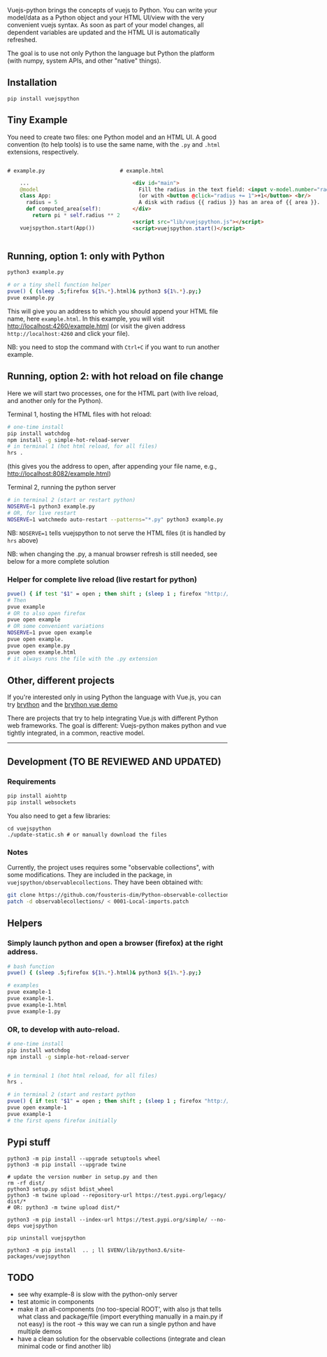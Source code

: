 
Vuejs-python brings the concepts of vuejs to Python.
You can write your model/data as a Python object and your HTML UI/view with the very convenient vuejs syntax.
As soon as part of your model changes, all dependent variables are updated and the HTML UI is automatically refreshed.

The goal is to use not only Python the language but Python the platform (with numpy, system APIs, and other "native" things).

## Installation

~~~
pip install vuejspython
~~~

## Tiny Example

You need to create two files: one Python model and an HTML UI.
A good convention (to help tools) is to use the same name, with the `.py` and `.html` extensions, respectively.

<div style="display: flex">
  <div style="flex: 50%;">

  `# example.py`

```python
    ...
    @model
    class App:
      radius = 5
      def computed_area(self):
        return pi * self.radius ** 2

    vuejspython.start(App())
```

  </div>
  <div style="flex: 50%;">

  `# example.html`

```html
    <div id="main">
      Fill the radius in the text field: <input v-model.number="radius"/>.
      (or with <button @click="radius += 1">+1</button> <br/>
      A disk with radius {{ radius }} has an area of {{ area }}.
    </div>
     
    <script src="lib/vuejspython.js"></script>
    <script>vuejspython.start()</script>
```

  </div>
</div>

## Running, option 1: only with Python

~~~bash
python3 example.py

# or a tiny shell function helper
pvue() { (sleep .5;firefox ${1%.*}.html)& python3 ${1%.*}.py;}
pvue example.py
~~~

This will give you an address to which you should append your HTML file name, here `example.html`.
In this example, you will visit <http://localhost:4260/example.html>
(or visit the given address `http://localhost:4260` and click your file).

NB: you need to stop the command with `Ctrl+C` if you want to run another example.


## Running, option 2: with hot reload on file change

Here we will start two processes, one for the HTML part (with live reload, and another only for the Python).

Terminal 1, hosting the HTML files with hot reload:

~~~bash
# one-time install
pip install watchdog
npm install -g simple-hot-reload-server
# in terminal 1 (hot html reload, for all files)
hrs .
~~~
(this gives you the address to open, after appending your file name, e.g., <http://localhost:8082/example.html>)

Terminal 2, running the python server

~~~bash
# in terminal 2 (start or restart python)
NOSERVE=1 python3 example.py
# OR, for live restart
NOSERVE=1 watchmedo auto-restart --patterns="*.py" python3 example.py
~~~
NB: `NOSERVE=1` tells vuejspython to not serve the HTML files (it is handled by `hrs` above)

NB: when changing the .py, a manual browser refresh is still needed, see below for a more complete solution

### Helper for complete live reload (live restart for python)

~~~bash
pvue() { if test "$1" = open ; then shift ; (sleep 1 ; firefox "http://localhost:8082/${1%.*}.html") & fi; watchmedo auto-restart --patterns="*.py" --ignore-patterns="*/.#*.py" bash -- -c '(sleep .250 ; touch '"${1%.*}"'.html) & python3 '"${1%.*}"'.py' ; }
# Then
pvue example
# OR to also open firefox
pvue open example
# OR some convenient variations
NOSERVE=1 pvue open example
pvue open example.
pvue open example.py
pvue open example.html
# it always runs the file with the .py extension
~~~


## Other, different projects

If you're interested only in using Python the language with Vue.js, you can try [brython](http://brython.info/) and the [brython vue demo](http://brython.info/gallery/test_vue.html)

There are projects that try to help integrating Vue.js with different Python web frameworks. The goal is different: Vuejs-python makes python and vue tightly integrated, in a common, reactive model.

----
<!-- the line above delimits the end of pypi long_description -->

## Development (TO BE REVIEWED AND UPDATED)

### Requirements

~~~ bash
pip install aiohttp
pip install websockets
~~~

You also need to get a few libraries:

~~~
cd vuejspython
./update-static.sh # or manually download the files
~~~

### Notes

Currently, the project uses requires some "observable collections", with some modifications.
They are included in the package, in `vuejspython/observablecollections`.
They have been obtained with:

~~~ bash
git clone https://github.com/fousteris-dim/Python-observable-collections.git observablecollections
patch -d observablecollections/ < 0001-Local-imports.patch
~~~



## Helpers

### Simply launch python and open a browser (firefox) at the right address.

~~~ bash
# bash function
pvue() { (sleep .5;firefox ${1%.*}.html)& python3 ${1%.*}.py;}

# examples
pvue example-1
pvue example-1.
pvue example-1.html
pvue example-1.py
~~~


### OR, to develop with auto-reload.

~~~ bash
# one-time install
pip install watchdog
npm install -g simple-hot-reload-server


# in terminal 1 (hot html reload, for all files)
hrs .

# in terminal 2 (start and restart python
pvue() { if test "$1" = open ; then shift ; (sleep 1 ; firefox "http://localhost:8082/${1%.*}.html") & fi; watchmedo auto-restart --patterns="*.py" --ignore-patterns="*/.#*.py" bash -- -c '(sleep .250 ; touch '"${1%.*}"'.html) & python3 '"${1%.*}"'.py' ; }
pvue open example-1
pvue example-1
# the first opens firefox initially
~~~


## Pypi stuff

~~~
python3 -m pip install --upgrade setuptools wheel
python3 -m pip install --upgrade twine

# update the version number in setup.py and then
rm -rf dist/
python3 setup.py sdist bdist_wheel
python3 -m twine upload --repository-url https://test.pypi.org/legacy/ dist/*
# OR: python3 -m twine upload dist/*

python3 -m pip install --index-url https://test.pypi.org/simple/ --no-deps vuejspython

pip uninstall vuejspython

python3 -m pip install  .. ; ll $VENV/lib/python3.6/site-packages/vuejspython
~~~


## TODO

- see why example-8 is slow with the python-only server
- test atomic in components
- make it an all-components (no too-special ROOT', with also js that tells what class and  package/file (import everything manually in a main.py if not easy)  is the root -> this way we can run a single python and have multiple demos
- have a clean solution for the observable collections (integrate and clean minimal code or find another lib)
